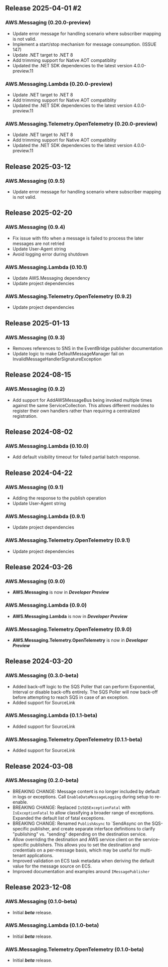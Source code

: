 ## Release 2025-04-01 #2

### AWS.Messaging (0.20.0-preview)
* Update error message for handling scenario where subscriber mapping is not valid.
* Implement a start/stop mechanism for message consumption. (ISSUE 147)
* Update .NET target to .NET 8
* Add trimming support for Native AOT compatiblity
* Updated the .NET SDK dependencies to the latest version 4.0.0-preview.11
### AWS.Messaging.Lambda (0.20.0-preview)
* Update .NET target to .NET 8
* Add trimming support for Native AOT compatiblity
* Updated the .NET SDK dependencies to the latest version 4.0.0-preview.11
### AWS.Messaging.Telemetry.OpenTelemetry (0.20.0-preview)
* Update .NET target to .NET 8
* Add trimming support for Native AOT compatiblity
* Updated the .NET SDK dependencies to the latest version 4.0.0-preview.11

## Release 2025-03-12

### AWS.Messaging (0.9.5)
* Update error message for handling scenario where subscriber mapping is not valid.

## Release 2025-02-20

### AWS.Messaging (0.9.4)
* Fix issue with fifo when a message is failed to process the later messages are not retried
* Update User-Agent string
* Avoid logging error during shutdown
### AWS.Messaging.Lambda (0.10.1)
* Update AWS.Messaging dependency
* Update project dependencies
### AWS.Messaging.Telemetry.OpenTelemetry (0.9.2)
* Update project dependencies

## Release 2025-01-13

### AWS.Messaging (0.9.3)
* Removes references to SNS in the EventBridge publisher documentation
* Update logic to make DefaultMessageManager fail on InvalidMessageHandlerSignatureException

## Release 2024-08-15

### AWS.Messaging (0.9.2)
* Add support for AddAWSMessageBus being invoked multiple times against the same ServiceCollection. This allows different modules to register their own handlers rather than requiring a centralized registration.

## Release 2024-08-02

### AWS.Messaging.Lambda (0.10.0)
* Add default visibility timeout for failed partial batch response.

## Release 2024-04-22

### AWS.Messaging (0.9.1)
* Adding the response to the publish operation
* Update User-Agent string
### AWS.Messaging.Lambda (0.9.1)
* Update project dependencies
### AWS.Messaging.Telemetry.OpenTelemetry (0.9.1)
* Update project dependencies

## Release 2024-03-26

### AWS.Messaging (0.9.0)
* **AWS.Messaging** is now in _**Developer Preview**_
### AWS.Messaging.Lambda (0.9.0)
* **AWS.Messaging.Lambda** is now in _**Developer Preview**_
### AWS.Messaging.Telemetry.OpenTelemetry (0.9.0)
* **AWS.Messaging.Telemetry.OpenTelemetry** is now in _**Developer Preview**_

## Release 2024-03-20

### AWS.Messaging (0.3.0-beta)
* Added back-off logic to the SQS Poller that can perform Exponential, Interval or disable back-offs entirely. The SQS Poller will now back-off before attempting to reach SQS in case of an exception.
* Added support for SourceLink
### AWS.Messaging.Lambda (0.1.1-beta)
* Added support for SourceLink
### AWS.Messaging.Telemetry.OpenTelemetry (0.1.1-beta)
* Added support for SourceLink

## Release 2024-03-08
### AWS.Messaging (0.2.0-beta)
* BREAKING CHANGE: Message content is no longer included by default in logs or exceptions. Call `EnableDataMessageLogging` during setup to re-enable.
* BREAKING CHANGE: Replaced `IsSQSExceptionFatal` with `IsExceptionFatal` to allow classifying a broader range of exceptions. Expanded the default list of fatal exceptions.
* BREAKING CHANGE: Renamed `PublishAsync` to `SendAsync on the SQS-specific publisher, and create separate interface definitions to clarify "publishing" vs. "sending" depending on the destination service.
* Allow overriding the destination and AWS service client on the service-specific publishers. This allows you to set the destination and credentials on a per-message basis, which may be useful for multi-tenant applications.
* Improved validation on ECS task metadata when deriving the default value for the message source on ECS.
* Improved documentation and examples around `IMessagePublisher`

## Release 2023-12-08
### AWS.Messaging (0.1.0-beta)
* Initial _**beta**_ release.
### AWS.Messaging.Lambda (0.1.0-beta)
* Initial _**beta**_ release.
### AWS.Messaging.Telemetry.OpenTelemetry (0.1.0-beta)
* Initial _**beta**_ release.